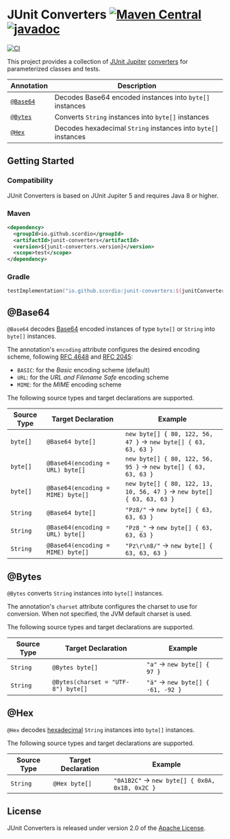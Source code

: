 # JUnit Converters [![Maven Central](https://img.shields.io/maven-central/v/io.github.scordio/junit-converters?label=Maven%20Central)](https://mvnrepository.com/artifact/io.github.scordio/junit-converters) [![javadoc](https://javadoc.io/badge2/io.github.scordio/junit-converters/javadoc.svg)](https://javadoc.io/doc/io.github.scordio/junit-converters)

[![CI](https://github.com/scordio/junit-converters/actions/workflows/main.yml/badge.svg?branch=main)](https://github.com/scordio/junit-converters/actions/workflows/main.yml?query=branch%3Amain)

This project provides a collection of [JUnit Jupiter][]
[converters](https://docs.junit.org/current/user-guide/#writing-tests-parameterized-tests-argument-conversion-explicit)
for parameterized classes and tests.

| Annotation           | Description                                                    |
|----------------------|----------------------------------------------------------------|
| [`@Base64`](#base64) | Decodes Base64 encoded instances into `byte[]` instances       |
| [`@Bytes`](#bytes)   | Converts `String` instances into `byte[]` instances            |
| [`@Hex`](#hex)       | Decodes hexadecimal `String` instances into `byte[]` instances |

## Getting Started

### Compatibility

JUnit Converters is based on JUnit Jupiter 5 and requires Java 8 or higher.

### Maven

```xml
<dependency>
  <groupId>io.github.scordio</groupId>
  <artifactId>junit-converters</artifactId>
  <version>${junit-converters.version}</version>
  <scope>test</scope>
</dependency>
```

### Gradle

```kotlin
testImplementation("io.github.scordio:junit-converters:${junitConvertersVersion}")
```

## @Base64

`@Base64` decodes [Base64][] encoded instances of type `byte[]` or `String` into `byte[]` instances.

The annotation's `encoding` attribute configures the desired encoding scheme, following [RFC 4648][] and [RFC 2045][]:

* `BASIC`: for the _Basic_ encoding scheme (default)
* `URL`: for the _URL and Filename Safe_ encoding scheme
* `MIME`: for the _MIME_ encoding scheme

The following source types and target declarations are supported.

| Source Type | Target Declaration                | Example                                                                |
|-------------|-----------------------------------|------------------------------------------------------------------------|
| `byte[]`    | `@Base64 byte[]`                  | `new byte[] { 80, 122, 56, 47 }` → `new byte[] { 63, 63, 63 }`         |
| `byte[]`    | `@Base64(encoding = URL) byte[]`  | `new byte[] { 80, 122, 56, 95 }` → `new byte[] { 63, 63, 63 }`         |
| `byte[]`    | `@Base64(encoding = MIME) byte[]` | `new byte[] { 80, 122, 13, 10, 56, 47 }` → `new byte[] { 63, 63, 63 }` |
| `String`    | `@Base64 byte[]`                  | `"Pz8/"` → `new byte[] { 63, 63, 63 }`                                 |
| `String`    | `@Base64(encoding = URL) byte[]`  | `"Pz8_"` → `new byte[] { 63, 63, 63 }`                                 |
| `String`    | `@Base64(encoding = MIME) byte[]` | `"Pz\r\n8/"` → `new byte[] { 63, 63, 63 }`                             |

## @Bytes

`@Bytes` converts `String` instances into `byte[]` instances.

The annotation's `charset` attribute configures the charset to use for conversion.
When not specified, the JVM default charset is used.

The following source types and target declarations are supported.

| Source Type | Target Declaration                 | Example                           |
|-------------|------------------------------------|-----------------------------------|
| `String`    | `@Bytes byte[]`                    | `"a"` → `new byte[] { 97 }`       |
| `String`    | `@Bytes(charset = "UTF-8") byte[]` | `"ä"` → `new byte[] { -61, -92 }` |

## @Hex

`@Hex` decodes [hexadecimal][] `String` instances into `byte[]` instances.

The following source types and target declarations are supported.

| Source Type | Target Declaration | Example                                        |
|-------------|--------------------|------------------------------------------------|
| `String`    | `@Hex byte[]`      | `"0A1B2C"` → `new byte[] { 0x0A, 0x1B, 0x2C }` |

## License

JUnit Converters is released under version 2.0 of the [Apache License][].

[Apache License]: https://www.apache.org/licenses/LICENSE-2.0
[Base64]: https://en.wikipedia.org/wiki/Base64
[hexadecimal]: https://en.wikipedia.org/wiki/Hexadecimal
[JUnit Jupiter]: https://github.com/junit-team/junit-framework
[RFC 2045]: http://www.ietf.org/rfc/rfc2045.txt
[RFC 4648]: http://www.ietf.org/rfc/rfc4648.txt
